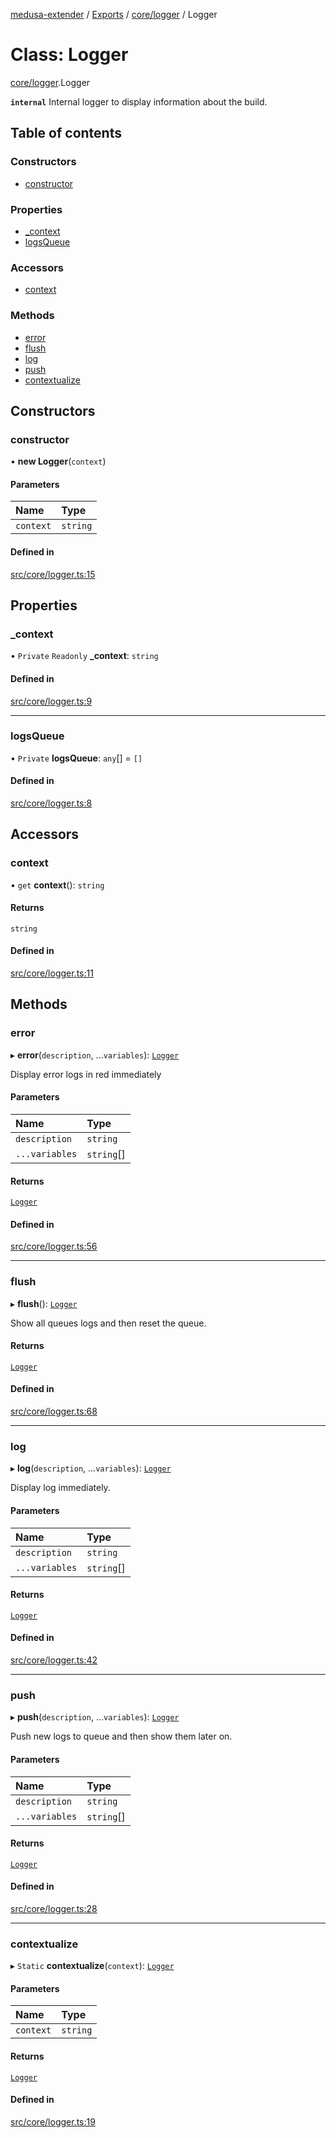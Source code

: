 [medusa-extender](../README.md) / [Exports](../modules.md) / [core/logger](../modules/core_logger.md) / Logger

# Class: Logger

[core/logger](../modules/core_logger.md).Logger

**`internal`**
Internal logger to display information about the build.

## Table of contents

### Constructors

- [constructor](core_logger.Logger.md#constructor)

### Properties

- [\_context](core_logger.Logger.md#_context)
- [logsQueue](core_logger.Logger.md#logsqueue)

### Accessors

- [context](core_logger.Logger.md#context)

### Methods

- [error](core_logger.Logger.md#error)
- [flush](core_logger.Logger.md#flush)
- [log](core_logger.Logger.md#log)
- [push](core_logger.Logger.md#push)
- [contextualize](core_logger.Logger.md#contextualize)

## Constructors

### constructor

• **new Logger**(`context`)

#### Parameters

| Name | Type |
| :------ | :------ |
| `context` | `string` |

#### Defined in

[src/core/logger.ts:15](https://github.com/adrien2p/medusa-extender/blob/8d611e7/src/core/logger.ts#L15)

## Properties

### \_context

• `Private` `Readonly` **\_context**: `string`

#### Defined in

[src/core/logger.ts:9](https://github.com/adrien2p/medusa-extender/blob/8d611e7/src/core/logger.ts#L9)

___

### logsQueue

• `Private` **logsQueue**: `any`[] = `[]`

#### Defined in

[src/core/logger.ts:8](https://github.com/adrien2p/medusa-extender/blob/8d611e7/src/core/logger.ts#L8)

## Accessors

### context

• `get` **context**(): `string`

#### Returns

`string`

#### Defined in

[src/core/logger.ts:11](https://github.com/adrien2p/medusa-extender/blob/8d611e7/src/core/logger.ts#L11)

## Methods

### error

▸ **error**(`description`, ...`variables`): [`Logger`](core_logger.Logger.md)

Display error logs in red immediately

#### Parameters

| Name | Type |
| :------ | :------ |
| `description` | `string` |
| `...variables` | `string`[] |

#### Returns

[`Logger`](core_logger.Logger.md)

#### Defined in

[src/core/logger.ts:56](https://github.com/adrien2p/medusa-extender/blob/8d611e7/src/core/logger.ts#L56)

___

### flush

▸ **flush**(): [`Logger`](core_logger.Logger.md)

Show all queues logs and then reset the queue.

#### Returns

[`Logger`](core_logger.Logger.md)

#### Defined in

[src/core/logger.ts:68](https://github.com/adrien2p/medusa-extender/blob/8d611e7/src/core/logger.ts#L68)

___

### log

▸ **log**(`description`, ...`variables`): [`Logger`](core_logger.Logger.md)

Display log immediately.

#### Parameters

| Name | Type |
| :------ | :------ |
| `description` | `string` |
| `...variables` | `string`[] |

#### Returns

[`Logger`](core_logger.Logger.md)

#### Defined in

[src/core/logger.ts:42](https://github.com/adrien2p/medusa-extender/blob/8d611e7/src/core/logger.ts#L42)

___

### push

▸ **push**(`description`, ...`variables`): [`Logger`](core_logger.Logger.md)

Push new logs to queue and then show them later on.

#### Parameters

| Name | Type |
| :------ | :------ |
| `description` | `string` |
| `...variables` | `string`[] |

#### Returns

[`Logger`](core_logger.Logger.md)

#### Defined in

[src/core/logger.ts:28](https://github.com/adrien2p/medusa-extender/blob/8d611e7/src/core/logger.ts#L28)

___

### contextualize

▸ `Static` **contextualize**(`context`): [`Logger`](core_logger.Logger.md)

#### Parameters

| Name | Type |
| :------ | :------ |
| `context` | `string` |

#### Returns

[`Logger`](core_logger.Logger.md)

#### Defined in

[src/core/logger.ts:19](https://github.com/adrien2p/medusa-extender/blob/8d611e7/src/core/logger.ts#L19)
